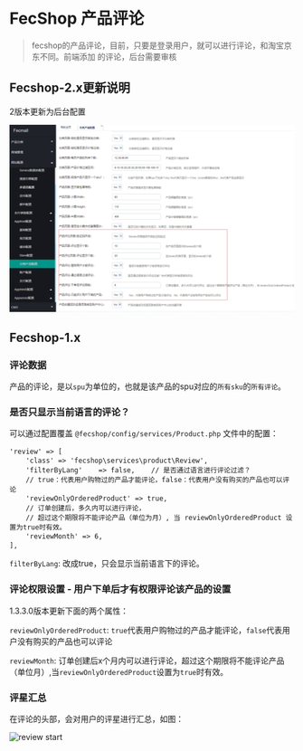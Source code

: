 FecShop 产品评论
================

> fecshop的产品评论，目前，只要是登录用户，就可以进行评论，和淘宝京东不同。前端添加
> 的评论，后台需要审核

Fecshop-2.x更新说明
-------------

2版本更新为后台配置


![xx](images/as9.png)

Fecshop-1.x
-------------

### 评论数据

产品的评论，是以`spu`为单位的，也就是该产品的spu对应的`所有sku`的`所有评论`。

### 是否只显示当前语言的评论？

可以通过配置覆盖
`@fecshop/config/services/Product.php` 文件中的配置：

```	
'review' => [
	'class' => 'fecshop\services\product\Review',
    'filterByLang'    => false,    // 是否通过语言进行评论过滤？
    // true：代表用户购物过的产品才能评论，false：代表用户没有购买的产品也可以评论
    'reviewOnlyOrderedProduct' => true,
    // 订单创建后，多久内可以进行评论，
    // 超过这个期限将不能评论产品（单位为月）, 当 reviewOnlyOrderedProduct 设置为true时有效。
    'reviewMonth' => 6,
],
```

`filterByLang`: 改成true，只会显示当前语言下的评论。

### 评论权限设置 - 用户下单后才有权限评论该产品的设置

1.3.3.0版本更新下面的两个属性：

`reviewOnlyOrderedProduct`: `true`代表用户购物过的产品才能评论，`false`代表用户没有购买的产品也可以评论

`reviewMonth`: 订单创建后x个月内可以进行评论，超过这个期限将不能评论产品（单位月）,当`reviewOnlyOrderedProduct`设置为`true`时有效。


### 评星汇总

在评论的头部，会对用户的评星进行汇总，如图：

![review start](images/66666.png)










